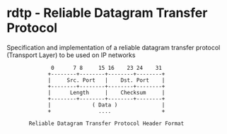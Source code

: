 # rdtp - Reliable Datagram Transfer Protocol

Specification and implementation of a reliable datagram transfer protocol (Transport Layer) to be used on IP networks


```
              0      7 8     15 16    23 24    31
             +--------+--------+--------+--------+
             |     Src. Port   |    Dst. Port    |
             +--------+--------+--------+--------+
             |      Length     |    Checksum     |
             +--------+--------+--------+--------+
             |             ( Data )              |
             +               ....                +
             
       Reliable Datagram Transfer Protocol Header Format
```
